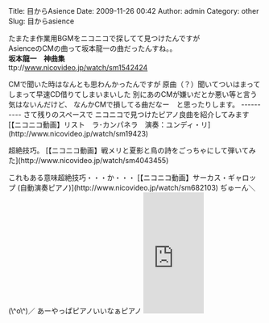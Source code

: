 Title: 目からAsience
Date: 2009-11-26 00:42
Author: admin
Category: other
Slug: 目からasience

たまたま作業用BGMをニコニコで探してて見つけたんですが  
AsienceのCMの曲って坂本龍一の曲だったんすね。。  
**坂本龍一　神曲集**  
ttp://www.nicovideo.jp/watch/sm1542424

<p>
<!--more-->  
CMで聞いた時はなんとも思わんかったんですが  
原曲（？）聞いてついはまってしまって早速CD借りてしまいまいした  
別にあのCMが嫌いだとか悪い等と言う気はないんだけど、  
なんかCMで損してる曲だなー　と思ったりします。  
----------  
さて残りのスペースで  
ニコニコで見つけたピアノ良曲を紹介してみます  

<script type="text/javascript" src="http://ext.nicovideo.jp/thumb_watch/sm19423"></script>
  

<noscript>
[【ニコニコ動画】リスト　ラ･カンパネラ　演奏：ユンディ・リ](http://www.nicovideo.jp/watch/sm19423)

</noscript>
<p>
超絶技巧。  

<script type="text/javascript" src="http://ext.nicovideo.jp/thumb_watch/sm4043455"></script>
  

<noscript>
[【ニコニコ動画】戦メリと夏影と鳥の詩をごっちゃにして弾いてみた](http://www.nicovideo.jp/watch/sm4043455)

</noscript>
<p>
これもある意味超絶技巧・・・か・・・  

<script type="text/javascript" src="http://ext.nicovideo.jp/thumb_watch/sm682103"></script>
  

<noscript>
[【ニコニコ動画】サーカス・ギャロップ
(自動演奏ピアノ)](http://www.nicovideo.jp/watch/sm682103)

</noscript>
ぢゅーん＼(\^o\^)／  
あーやっぱピアノいいなぁピアノ  
  
  
  

<iframe src="http://rcm-jp.amazon.co.jp/e/cm?lt1=_blank&amp;bc1=000000&amp;IS2=1&amp;bg1=FFFFFF&amp;fc1=000000&amp;lc1=0000FF&amp;t=cain03-22&amp;o=9&amp;p=8&amp;l=as1&amp;m=amazon&amp;f=ifr&amp;md=1X69VDGQCMF7Z30FM082&amp;asins=B00065VPPI" style="width:120px;height:240px;" scrolling="no" marginwidth="0" marginheight="0" frameborder="0"></iframe>
